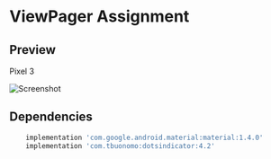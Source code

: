  
# ViewPager Assignment

## Preview
Pixel 3

![Screenshot](UI.gif)

## Dependencies


```bash
    implementation 'com.google.android.material:material:1.4.0'
    implementation 'com.tbuonomo:dotsindicator:4.2'
